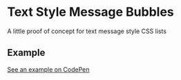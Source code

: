 # Text Style Message Bubbles
A little proof of concept for text message style CSS lists


## Example 
[See an example on CodePen](http://codepen.io/mwrouse/full/GZrKYb/)
